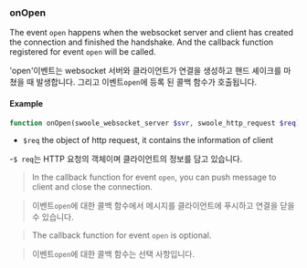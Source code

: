 ### onOpen

The event `open` happens when the websocket server and client has created the connection and finished the handshake. And the callback function registered for event `open` will be called.

'open'이벤트는 websocket 서버와 클라이언트가 연결을 생성하고 핸드 셰이크를 마쳤을 때 발생합니다. 그리고 이벤트`open`에 등록 된 콜백 함수가 호출됩니다.

#### Example

```php
function onOpen(swoole_websocket_server $svr, swoole_http_request $req)
```

- `$req` the object of http request, it contains the information of client

-`$ req`는 HTTP 요청의 객체이며 클라이언트의 정보를 담고 있습니다.

> In the callback function for event `open`, you can push message to client and close the connection.

> 이벤트`open`에 대한 콜백 함수에서 메시지를 클라이언트에 푸시하고 연결을 닫을 수 있습니다.

> The callback function for event `open` is optional.

> 이벤트`open`에 대한 콜백 함수는 선택 사항입니다.
